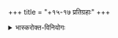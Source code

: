 +++
title = "+१५-१७ प्रतिग्रहाः"
+++
<details><summary>भास्करोक्त-विनियोगः</summary>

> 1'हृदयं यजूंषि पत्न्यश्च ।  
यथाऽवकाशं ग्रहान् ।  
यथाऽवकाशं प्रतिग्रहाल्ँ लोकं पृणाश् च'

इत्युक्तम् ।

तत्र हृदयं वक्ष्यते 'सुवर्णं धर्मं' इति यजूंषि ।  
पत्न्यः ग्रहाश् चोक्ताः ।

इदानीं प्रतिग्रहेष्टका उच्यन्ते - देवस्य त्वेत्याद्याः ॥  
'गन्धर्वाप्सराभ्यस्स्रगलङ्करणे' इत्येकत्वे सप्तदश ।  
भेदे त्वष्टादश ।

तत्र सावित्रादिभिः प्रतिगृह्णात्वि् इत्य्-अन्तैः प्रतिग्रहः ।  
सर्वश्चायं 'सोमाय वासः' इत्यादिष्व् अनुषज्यते  
'अग्नये हिरण्यं' इति वर्जयित्वा ।

</details>

